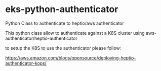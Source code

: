 # eks-python-authenticator
Python Class to authenticate to heptio/aws authenticator

This python class allow to authenticate against a K8S cluster
using aws-authenticator/heptio-authenticator

to setup the K8S to use the authenticator please follow:

https://aws.amazon.com/blogs/opensource/deploying-heptio-authenticator-kops/

